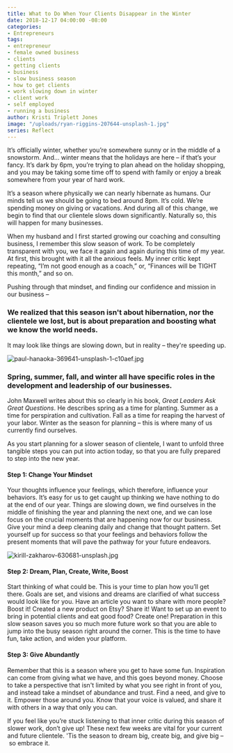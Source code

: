 ```yaml
---
title: What to Do When Your Clients Disappear in the Winter
date: 2018-12-17 04:00:00 -08:00
categories:
- Entrepreneurs
tags:
- entrepreneur
- female owned business
- clients
- getting clients
- business
- slow business season
- how to get clients
- work slowing down in winter
- client work
- self employed
- running a business
author: Kristi Triplett Jones
image: "/uploads/ryan-riggins-207644-unsplash-1.jpg"
series: Reflect
---
```


It’s officially winter, whether you’re somewhere sunny or in the middle of a snowstorm. And… winter means that the holidays are here – if that’s your fancy. It’s dark by 6pm, you’re trying to plan ahead on the holiday shopping, and you may be taking some time off to spend with family or enjoy a break somewhere from your year of hard work. 

It’s a season where physically we can nearly hibernate as humans. Our minds tell us we should be going to bed around 8pm. It’s cold. We’re spending money on giving or vacations. And during all of this change, we begin to find that our clientele slows down significantly. Naturally so, this will happen for many businesses. 

When my husband and I first started growing our coaching and consulting business, I remember this slow season of work. To be completely transparent with you, we face it again and again during this time of my year. At first, this brought with it all the anxious feels. My inner critic kept repeating, “I’m not good enough as a coach,” or, “Finances will be TIGHT this month,” and so on. 

Pushing through that mindset, and finding our confidence and mission in our business –

### We realized that this season isn't about hibernation, nor the clientele we lost, but is about preparation and boosting what we know the world needs. 

It may look like things are slowing down, but in reality – they're speeding up.

![paul-hanaoka-369641-unsplash-1-c10aef.jpg](/uploads/paul-hanaoka-369641-unsplash-1-c10aef.jpg)

### Spring, summer, fall, and winter all have specific roles in the development and leadership of our businesses. 

John Maxwell writes about this so clearly in his book, _Great Leaders Ask Great Questions_. He describes spring as a time for planting. Summer as a time for perspiration and cultivation. Fall as a time for reaping the harvest of your labor. Winter as the season for planning – this is where many of us currently find ourselves. 

As you start planning for a slower season of clientele, I want to unfold three tangible steps you can put into action today, so that you are fully prepared to step into the new year. 

#### Step 1: Change Your Mindset

Your thoughts influence your feelings, which therefore, influence your behaviors. It’s easy for us to get caught up thinking we have nothing to do at the end of our year. Things are slowing down, we find ourselves in the middle of finishing the year and planning the next one, and we can lose focus on the crucial moments that are happening now for our business. Give your mind a deep cleaning daily and change that thought pattern. Set yourself up for success so that your feelings and behaviors follow the present moments that will pave the pathway for your future endeavors. 

![kirill-zakharov-630681-unsplash.jpg](/uploads/kirill-zakharov-630681-unsplash.jpg)

#### Step 2: Dream, Plan, Create, Write, Boost 

Start thinking of what could be. This is your time to plan how you’ll get there. Goals are set, and visions and dreams are clarified of what success would look like for you. Have an article you want to share with more people? Boost it! Created a new product on Etsy? Share it! Want to set up an event to bring in potential clients and eat good food? Create one! Preparation in this slow season saves you so much more future work so that you are able to jump into the busy season right around the corner. This is the time to have fun, take action, and widen your platform.

#### Step 3: Give Abundantly

Remember that this is a season where you get to have some fun. Inspiration can come from giving what we have, and this goes beyond money. Choose to take a perspective that isn't limited by what you see right in front of you, and instead take a mindset of abundance and trust. Find a need, and give to it. Empower those around you. Know that your voice is valued, and share it with others in a way that only you can.  

If you feel like you’re stuck listening to that inner critic during this season of slower work, don’t give up! These next few weeks are vital for your current and future clientele. 'Tis the season to dream big, create big, and give big – so embrace it.